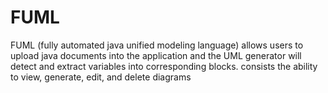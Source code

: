# FUML
FUML (fully automated java unified modeling language)
allows  users to upload java documents into the application and the UML generator will detect and extract variables into corresponding blocks.
consists the ability to view, generate, edit, and delete diagrams
